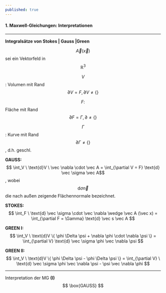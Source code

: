 ```yaml
---
published: true
---
```

#### 1. Maxwell-Gleichungen: Interpretationen
----
**Integralsätze von Stokes | Gauss |Green**

$$ \vec A (\vec x ) $$ sei ein Vektorfeld in $$ \mathbb{R}^3 $$

$$ V$$: Volumen mit Rand $$\partial V = F, \partial V \neq \{ \} $$

$$ F:$$ Fläche mit Rand $$\partial F = \Gamma, \partial \neq \{ \} $$

$$ \Gamma$$: Kurve mit Rand $$ \partial \Gamma \neq \{ \} $$, d.h. geschl.

**GAUSS:** $$ \int_V \ \text{d}V \ \vec \nabla \cdot \vec A = \int_{\partial V = F} \text{d} \vec \sigma \vec A$$, wobei $$ \text{d} \sigma \vec n$$ die nach außen zeigende Flächennormale bezeichnet.

**STOKES:** $$ \int_F \ \text{d} \vec \sigma \cdot \vec \nabla \wedge \vec A (\vec x) = \int_{\partial F = \Gamma} \text{d} \vec s \vec A $$

**GREEN I:** $$ \int_V \ \text{d}V \{ \phi \Delta \psi + \nabla \phi \cdot \nabla \psi \} = \int_{\partial V} \text{d} \vec \sigma \phi \vec \nabla \psi $$

**GREEN II:** $$ \int_V \ \text{d}V \{ \phi \Delta \psi -  \phi \Delta \psi \} = \int_{\partial V} \ \text{d} \vec \sigma \phi \vec \nabla \psi - \psi \vec \nabla \phi $$

----

Interpretation der MG **(I)** $$ \box{GAUSS} $$


